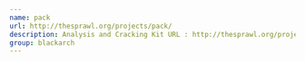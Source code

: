 ```yaml
---
name: pack
url: http://thesprawl.org/projects/pack/
description: Analysis and Cracking Kit URL : http://thesprawl.org/projects/pack/ Groups : blackarch blackarch-cracker
group: blackarch
---
```

